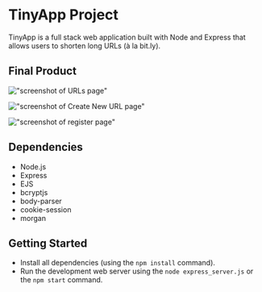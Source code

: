 # TinyApp Project

TinyApp is a full stack web application built with Node and Express that allows users to shorten long URLs (à la bit.ly).

## Final Product

!["screenshot of URLs page"](https://github.com/Sasu-Osayande/tinyapp2/blob/main/docs/urls-page.png?raw=true)

!["screenshot of Create New URL page"](https://github.com/Sasu-Osayande/tinyapp2/blob/main/docs/create-new-url-page.png?raw=true)

!["screenshot of register page"](https://github.com/Sasu-Osayande/tinyapp2/blob/main/docs/register-page.png?raw=true)

## Dependencies

- Node.js
- Express
- EJS
- bcryptjs
- body-parser
- cookie-session
- morgan

## Getting Started

- Install all dependencies (using the `npm install` command).
- Run the development web server using the `node express_server.js` or the `npm start` command.